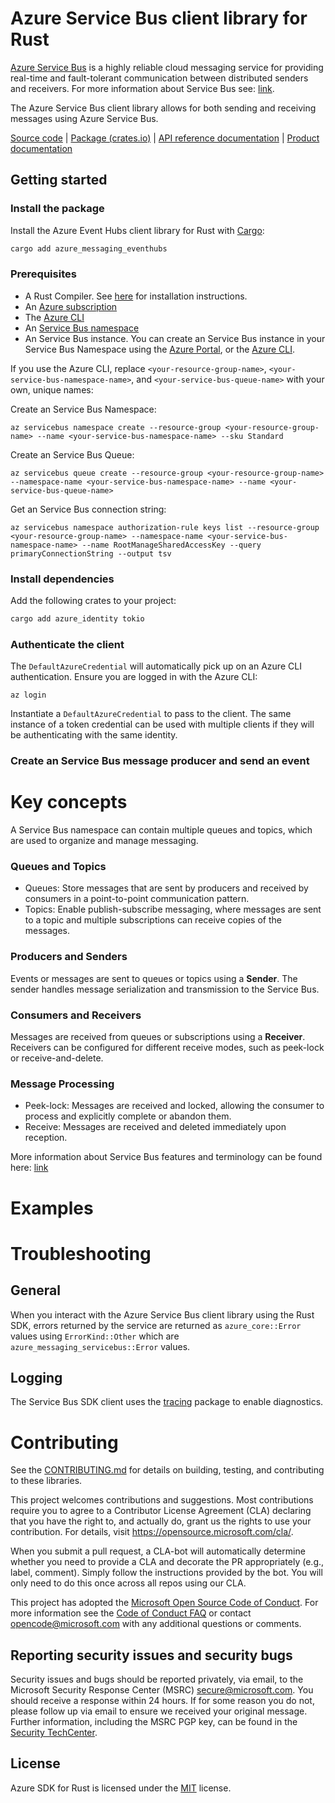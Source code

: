 <!-- cspell:words pwsh yourgroup westus servicebus checkpointing  CAL MSRC TechCenter TODO -->

# Azure Service Bus client library for Rust

[Azure Service Bus](https://learn.microsoft.com/azure/service-bus-messaging) is a highly reliable cloud messaging service for providing real-time and fault-tolerant communication between distributed senders and receivers. For more information about Service Bus see: [link](https://learn.microsoft.com/azure/service-bus-messaging/service-bus-messaging-overview).

The Azure Service Bus client library allows for both sending and receiving messages using Azure Service Bus.

[Source code] | [Package (crates.io)] | [API reference documentation] | [Product documentation]

## Getting started

### Install the package

Install the Azure Event Hubs client library for Rust with [Cargo]:

```sh
cargo add azure_messaging_eventhubs
```

### Prerequisites

* A Rust Compiler. See [here](https://www.rust-lang.org/tools/install) for installation instructions.
* An [Azure subscription]
* The [Azure CLI]
* An [Service Bus namespace](https://learn.microsoft.com/azure/service-bus-messaging/)
* An Service Bus instance. You can create an Service Bus instance in your Service Bus Namespace using the [Azure Portal](https://learn.microsoft.com/azure/service-bus-messaging/service-bus-quickstart-portal), or the [Azure CLI](https://learn.microsoft.com/azure/service-bus-messaging/service-bus-quickstart-cli).

If you use the Azure CLI, replace `<your-resource-group-name>`, `<your-service-bus-namespace-name>`, and `<your-service-bus-queue-name>` with your own, unique names:

Create an Service Bus Namespace:

```azurecli
az servicebus namespace create --resource-group <your-resource-group-name> --name <your-service-bus-namespace-name> --sku Standard
```

Create an Service Bus Queue:

```azurecli
az servicebus queue create --resource-group <your-resource-group-name> --namespace-name <your-service-bus-namespace-name> --name <your-service-bus-queue-name>
```

Get an Service Bus connection string:

```azurecli
az servicebus namespace authorization-rule keys list --resource-group <your-resource-group-name> --namespace-name <your-service-bus-namespace-name> --name RootManageSharedAccessKey --query primaryConnectionString --output tsv
```

### Install dependencies

Add the following crates to your project:

```sh
cargo add azure_identity tokio
```

### Authenticate the client

<!-- TODO: Describe general authentication flow -->
The `DefaultAzureCredential` will automatically pick up on an Azure CLI authentication. Ensure you are logged in with the Azure CLI:

```azurecli
az login
```

Instantiate a `DefaultAzureCredential` to pass to the client. The same instance of a token credential can be used with multiple clients if they will be authenticating with the same identity.

### Create an Service Bus message producer and send an event
<!-- TODO: Add example of using producer to send an event -->

# Key concepts

A Service Bus namespace can contain multiple queues and topics, which are used to organize and manage messaging.

### Queues and Topics

- Queues: Store messages that are sent by producers and received by consumers in a point-to-point communication pattern.
- Topics: Enable publish-subscribe messaging, where messages are sent to a topic and multiple subscriptions can receive copies of the messages.

### Producers and Senders

Events or messages are sent to queues or topics using a **Sender**. The sender handles message serialization and transmission to the Service Bus.

### Consumers and Receivers

Messages are received from queues or subscriptions using a **Receiver**. Receivers can be configured for different receive modes, such as peek-lock or receive-and-delete.

### Message Processing
- Peek-lock: Messages are received and locked, allowing the consumer to process and explicitly complete or abandon them.
- Receive: Messages are received and deleted immediately upon reception.

More information about Service Bus features and terminology can be found here: [link](https://learn.microsoft.com/azure/service-bus-messaging/advanced-features-overview)

# Examples

<!-- NOTE: To be done -->

# Troubleshooting

## General

When you interact with the Azure Service Bus client library using the Rust SDK, errors returned by the service are returned as `azure_core::Error` values using `ErrorKind::Other` which are `azure_messaging_servicebus::Error` values.

## Logging

The Service Bus SDK client uses the [tracing](https://docs.rs/tracing/latest/tracing/) package to
enable diagnostics.

# Contributing

See the [CONTRIBUTING.md] for details on building, testing, and contributing to these libraries.

This project welcomes contributions and suggestions. Most contributions require you to agree to a Contributor License Agreement (CLA) declaring that you have the right to, and actually do, grant us the rights to use your contribution. For details, visit <https://opensource.microsoft.com/cla/>.

When you submit a pull request, a CLA-bot will automatically determine whether you need to provide a CLA and decorate the PR appropriately (e.g., label, comment). Simply follow the instructions provided by the bot. You will only need to do this once across all repos using our CLA.

This project has adopted the [Microsoft Open Source Code of Conduct]. For more information see the [Code of Conduct FAQ] or contact <opencode@microsoft.com> with any additional questions or comments.

## Reporting security issues and security bugs

Security issues and bugs should be reported privately, via email, to the Microsoft Security Response Center (MSRC) <secure@microsoft.com>. You should receive a response within 24 hours. If for some reason you do not, please follow up via email to ensure we received your original message. Further information, including the MSRC PGP key, can be found in the [Security TechCenter](https://www.microsoft.com/msrc/faqs-report-an-issue).

## License

Azure SDK for Rust is licensed under the [MIT](https://github.com/Azure/azure-sdk-for-cpp/blob/main/LICENSE.txt) license.

<!-- LINKS -->
[API reference documentation]: https://docs.rs/azure_messaging_servicebus/latest/azure_messaging_servicebus
[Azure CLI]: https://learn.microsoft.com/cli/azure
[Azure subscription]: https://azure.microsoft.com/free/
[Azure Identity]: https://github.com/Azure/azure-sdk-for-rust/tree/main/sdk/identity/azure_identity
[Microsoft Open Source Code of Conduct]: https://opensource.microsoft.com/codeofconduct/
[Product documentation]: https://learn.microsoft.com/azure/service-bus-messaging/
[Cargo]: https://crates.io/
[Package (crates.io)]: https://crates.io/crates/azure_messaging_servicebus
[Source code]: https://github.com/Azure/azure-sdk-for-rust/tree/main/sdk/servicebus/azure_messaging_servicebus/src
[CONTRIBUTING.md]: https://github.com/Azure/azure-sdk-for-rust/blob/main/CONTRIBUTING.md
[Code of Conduct FAQ]: https://opensource.microsoft.com/codeofconduct/faq/
[default_cred_ref]: https://docs.rs/azure_identity/latest/azure_identity/struct.DefaultAzureCredential.html
